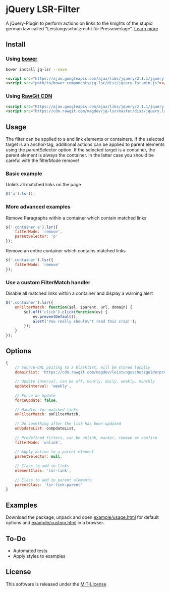 # jQuery LSR-Filter

A jQuery-Plugin to perform actions on links to the knights of the stupid german law called "Leistungsschutzrecht 
für Presseverlage". [Learn more](https://github.com/magdev/leistungsschutzgelderpresser/blob/master/README.md)



## Install

### Using [bower](http://bower.io)

```bash
bower install jq-lsr --save
```

```html
<script src="https://ajax.googleapis.com/ajax/libs/jquery/2.1.1/jquery.min.js"></script>
<script src="path/to/bower_components/jq-lsr/dist/jquery.lsr.min.js"></script>
``` 

### Using [RawGit CDN](https://rawgit.com)

```html
<script src="https://ajax.googleapis.com/ajax/libs/jquery/2.1.1/jquery.min.js"></script>
<script src="https://cdn.rawgit.com/magdev/jq-lsr/master/dist/jquery.lsr.min.js"></script>
```



## Usage

The filter can be applied to a and link elements or containers. If the selected target is an anchor-tag, 
additional actions can be applied to parent elements using the parentSelector option. If the selected 
target is a container, the parent element is always the container. In the latter case you should be careful 
with the filterMode remove!


### Basic example

Unlink all matched links on the page
```javascript
$('a').lsr();
```


### More advanced examples

Remove Paragraphs within a container which contain matched links 
```javascript
$('.container a').lsr({
    filterMode: 'remove',
    parentSelector: 'p'
});
```

Remove an entire container which contains matched links
```javascript
$('.container').lsr({
    filterMode: 'remove'
});
```


### Use a custom FilterMatch handler

Disable all matched links within a container and display a warning alert
```javascript
$('.container').lsr({
    onFilterMatch: function($el, $parent, url, domain) {
        $el.off('click').click(function(ev) {
            ev.preventDefault();
            alert('You really shouln\'t read this crap!');
        });
    }
});
```



## Options

```javascript
{
    // Source-URL poiting to a blacklist, will be stored locally
    domainlist: 'https://cdn.rawgit.com/magdev/leistungsschutzgelderpresser/master/domains.json',
    
    // Update interval, can be off, hourly, daily, weekly, monthly
    updateInterval: 'weekly',
    
    // Force an update
    forceUpdate: false,
    
    // Handler for matched links
    onFilterMatch: onFilterMatch,
    
    // Do something after the list has been updated
    onUpdateList: onUpdateList,
    
    // Predefined filters, can be unlink, marker, remove or confirm
    filterMode: 'unlink',
    
    // Apply action to a parent element
    parentSelector: null,
    
    // Class to add to links
    elementClass: 'lsr-link',
    
    // Class to add to parent elements
    parentClass: 'lsr-link-parent'
}
```



## Examples

Download the package, unpack and open [example/usage.html](example/usage.html) for default options and 
[example/custom.html](example/custom.html) in a browser.



## To-Do

  * Automated tests
  * Apply styles to examples



## License

This software is released under the [MIT-License](LICENSE.md)
